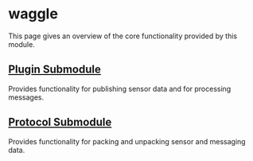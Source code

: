 # waggle

This page gives an overview of the core functionality provided by this module.

## [Plugin Submodule](./plugin/README.md)

Provides functionality for publishing sensor data and for processing messages.

## [Protocol Submodule](./protocol/README.md)

Provides functionality for packing and unpacking sensor and messaging data.
